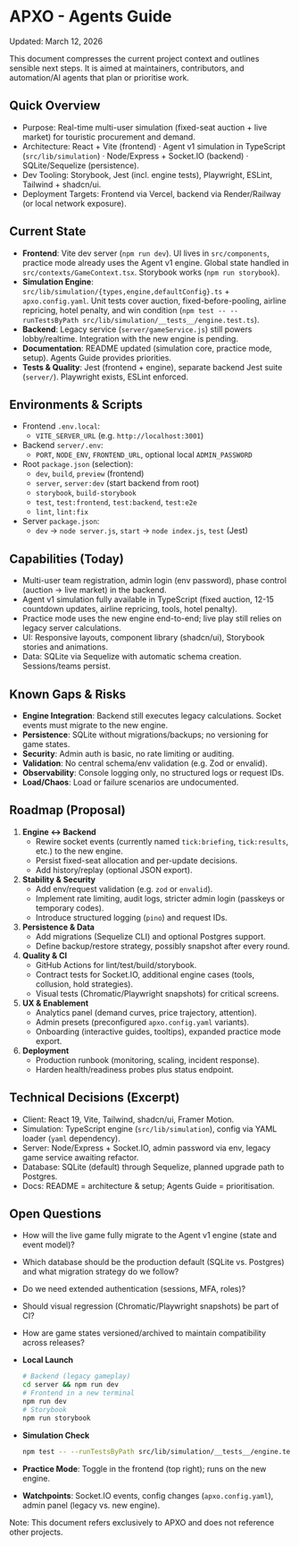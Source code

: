 # APXO - Agents Guide

Updated: March 12, 2026

This document compresses the current project context and outlines sensible next steps. It is aimed at maintainers, contributors, and automation/AI agents that plan or prioritise work.

## Quick Overview
- Purpose: Real-time multi-user simulation (fixed-seat auction + live market) for touristic procurement and demand.
- Architecture: React + Vite (frontend) · Agent v1 simulation in TypeScript (`src/lib/simulation`) · Node/Express + Socket.IO (backend) · SQLite/Sequelize (persistence).
- Dev Tooling: Storybook, Jest (incl. engine tests), Playwright, ESLint, Tailwind + shadcn/ui.
- Deployment Targets: Frontend via Vercel, backend via Render/Railway (or local network exposure).

## Current State
- **Frontend**: Vite dev server (`npm run dev`). UI lives in `src/components`, practice mode already uses the Agent v1 engine. Global state handled in `src/contexts/GameContext.tsx`. Storybook works (`npm run storybook`).
- **Simulation Engine**: `src/lib/simulation/{types,engine,defaultConfig}.ts` + `apxo.config.yaml`. Unit tests cover auction, fixed-before-pooling, airline repricing, hotel penalty, and win condition (`npm test -- --runTestsByPath src/lib/simulation/__tests__/engine.test.ts`).
- **Backend**: Legacy service (`server/gameService.js`) still powers lobby/realtime. Integration with the new engine is pending.
- **Documentation**: README updated (simulation core, practice mode, setup). Agents Guide provides priorities.
- **Tests & Quality**: Jest (frontend + engine), separate backend Jest suite (`server/`). Playwright exists, ESLint enforced.

## Environments & Scripts
- Frontend `.env.local`:
  - `VITE_SERVER_URL` (e.g. `http://localhost:3001`)
- Backend `server/.env`:
  - `PORT`, `NODE_ENV`, `FRONTEND_URL`, optional local `ADMIN_PASSWORD`
- Root `package.json` (selection):
  - `dev`, `build`, `preview` (frontend)
  - `server`, `server:dev` (start backend from root)
  - `storybook`, `build-storybook`
  - `test`, `test:frontend`, `test:backend`, `test:e2e`
  - `lint`, `lint:fix`
- Server `package.json`:
  - `dev` → `node server.js`, `start` → `node index.js`, `test` (Jest)

## Capabilities (Today)
- Multi-user team registration, admin login (env password), phase control (auction → live market) in the backend.
- Agent v1 simulation fully available in TypeScript (fixed auction, 12-15 countdown updates, airline repricing, tools, hotel penalty).
- Practice mode uses the new engine end-to-end; live play still relies on legacy server calculations.
- UI: Responsive layouts, component library (shadcn/ui), Storybook stories and animations.
- Data: SQLite via Sequelize with automatic schema creation. Sessions/teams persist.

## Known Gaps & Risks
- **Engine Integration**: Backend still executes legacy calculations. Socket events must migrate to the new engine.
- **Persistence**: SQLite without migrations/backups; no versioning for game states.
- **Security**: Admin auth is basic, no rate limiting or auditing.
- **Validation**: No central schema/env validation (e.g. Zod or envalid).
- **Observability**: Console logging only, no structured logs or request IDs.
- **Load/Chaos**: Load or failure scenarios are undocumented.

## Roadmap (Proposal)
1. **Engine ↔ Backend**
   - Rewire socket events (currently named `tick:briefing`, `tick:results`, etc.) to the new engine.
   - Persist fixed-seat allocation and per-update decisions.
   - Add history/replay (optional JSON export).
2. **Stability & Security**
   - Add env/request validation (e.g. `zod` or `envalid`).
   - Implement rate limiting, audit logs, stricter admin login (passkeys or temporary codes).
   - Introduce structured logging (`pino`) and request IDs.
3. **Persistence & Data**
   - Add migrations (Sequelize CLI) and optional Postgres support.
   - Define backup/restore strategy, possibly snapshot after every round.
4. **Quality & CI**
   - GitHub Actions for lint/test/build/storybook.
   - Contract tests for Socket.IO, additional engine cases (tools, collusion, hold strategies).
   - Visual tests (Chromatic/Playwright snapshots) for critical screens.
5. **UX & Enablement**
   - Analytics panel (demand curves, price trajectory, attention).
   - Admin presets (preconfigured `apxo.config.yaml` variants).
   - Onboarding (interactive guides, tooltips), expanded practice mode export.
6. **Deployment**
   - Production runbook (monitoring, scaling, incident response).
   - Harden health/readiness probes plus status endpoint.

## Technical Decisions (Excerpt)
- Client: React 19, Vite, Tailwind, shadcn/ui, Framer Motion.
- Simulation: TypeScript engine (`src/lib/simulation`), config via YAML loader (`yaml` dependency).
- Server: Node/Express + Socket.IO, admin password via env, legacy game service awaiting refactor.
- Database: SQLite (default) through Sequelize, planned upgrade path to Postgres.
- Docs: README = architecture & setup; Agents Guide = prioritisation.

## Open Questions
- How will the live game fully migrate to the Agent v1 engine (state and event model)?
- Which database should be the production default (SQLite vs. Postgres) and what migration strategy do we follow?
- Do we need extended authentication (sessions, MFA, roles)?
- Should visual regression (Chromatic/Playwright snapshots) be part of CI?
- How are game states versioned/archived to maintain compatibility across releases?

- **Local Launch**
  ```bash
  # Backend (legacy gameplay)
  cd server && npm run dev
  # Frontend in a new terminal
  npm run dev
  # Storybook
  npm run storybook
  ```
- **Simulation Check**
  ```bash
  npm test -- --runTestsByPath src/lib/simulation/__tests__/engine.test.ts
  ```
- **Practice Mode**: Toggle in the frontend (top right); runs on the new engine.
- **Watchpoints**: Socket.IO events, config changes (`apxo.config.yaml`), admin panel (legacy vs. new engine).

Note: This document refers exclusively to APXO and does not reference other projects.
